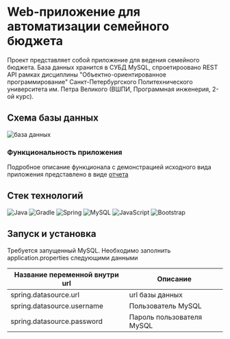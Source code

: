 # Web-приложение для автоматизации семейного бюджета

Проект представляет собой приложение для ведения семейного бюджета. База данных хранится в СУБД MySQL, спроетироовано
REST API рамках дисциплины "Объектно-ориентированное программирование"
Санкт-Петербургского Политехнического университета им. Петра Великого (ВШПИ, Программная инженерия, 2-ой курс).

## Схема базы данных
![база данных](https://github.com/Lysenko-Aleksandra/family-budget-automatization/assets/78423459/dcd5ec3d-d425-4d0b-9dfa-9e1ccad45599)

### Функциональность приложения

Подробное описание функционала с демонстрацией исходного вида приложения представлено в
виде [отчета](https://disk.yandex.ru/i/VPuQLllgM0SM3A)

## Стек технологий

![Java](https://img.shields.io/badge/java-%23ED8B00.svg?style=for-the-badge&logo=openjdk&logoColor=white)
![Gradle](https://img.shields.io/badge/Gradle-02303A.svg?style=for-the-badge&logo=Gradle&logoColor=white)
![Spring](https://img.shields.io/badge/spring-%236DB33F.svg?style=for-the-badge&logo=spring&logoColor=white)
![MySQL](https://img.shields.io/badge/mysql-%2300f.svg?style=for-the-badge&logo=mysql&logoColor=white)
![JavaScript](https://img.shields.io/badge/javascript-%23323330.svg?style=for-the-badge&logo=javascript&logoColor=%23F7DF1E)
![Bootstrap](https://img.shields.io/badge/bootstrap-%238511FA.svg?style=for-the-badge&logo=bootstrap&logoColor=white)

## Запуск и установка

Требуется запущенный MySQL.
Необходимо заполнить application.properties следующими данными

| Название переменной внутри url | Описание                  |
|--------------------------------|---------------------------|
| spring.datasource.url          | url базы данных           |
| spring.datasource.username     | Пользователь MySQL        |
| spring.datasource.password     | Пароль пользователя MySQL |

